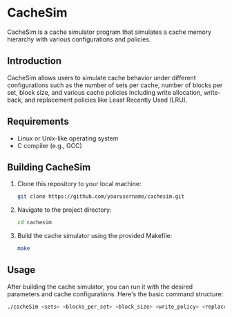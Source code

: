 # CacheSim

CacheSim is a cache simulator program that simulates a cache memory hierarchy with various configurations and policies.

## Introduction

CacheSim allows users to simulate cache behavior under different configurations such as the number of sets per cache, number of blocks per set, block size, and various cache policies including write allocation, write-back, and replacement policies like Least Recently Used (LRU).

## Requirements

- Linux or Unix-like operating system
- C compiler (e.g., GCC)

## Building CacheSim

1. Clone this repository to your local machine:

    ```bash
    git clone https://github.com/yourusername/cachesim.git
    ```

2. Navigate to the project directory:

    ```bash
    cd cachesim
    ```

3. Build the cache simulator using the provided Makefile:

    ```bash
    make
    ```

## Usage

After building the cache simulator, you can run it with the desired parameters and cache configurations. Here's the basic command structure:

```bash
./cacheSim <sets> <blocks_per_set> <block_size> <write_policy> <replacement_policy> <tracefile>
